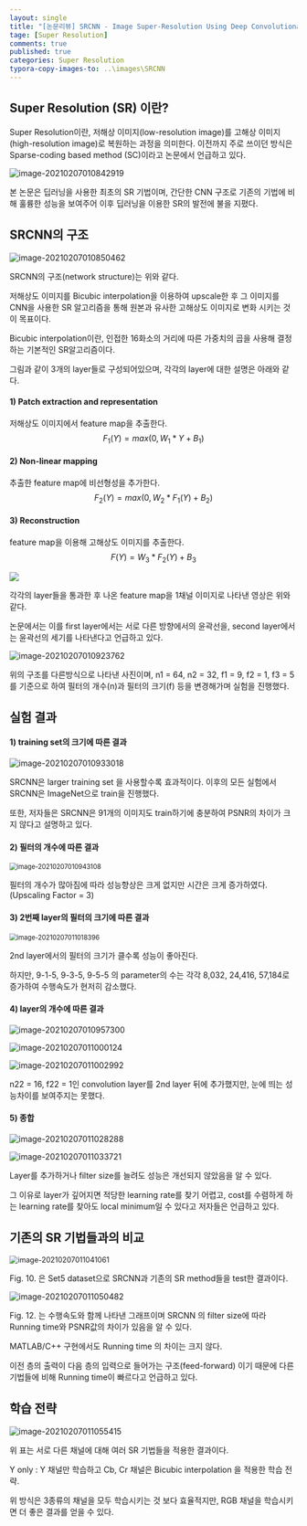 ```yaml
---
layout: single
title: "[논문리뷰] SRCNN - Image Super-Resolution Using Deep Convolutional Networks"
tage: [Super Resolution]
comments: true
published: true
categories: Super Resolution
typora-copy-images-to: ..\images\SRCNN
---
```




## Super Resolution (SR) 이란?

Super Resolution이란, 저해상 이미지(low-resolution image)를 고해상 이미지(high-resolution image)로 복원하는 과정을 의미한다. 이전까지 주로 쓰이던 방식은 Sparse-coding based method (SC)이라고 논문에서 언급하고 있다.

![image-20210207010842919](C:\Users\1\Documents\GitHub\blackchopin.github.io\images\SRCNN\image-20210207010842919.png)

본 논문은 딥러닝을 사용한 최초의 SR 기법이며, 간단한 CNN 구조로 기존의 기법에 비해 훌륭한 성능을 보여주어 이후 딥러닝을 이용한 SR의 발전에 불을 지폈다.





## SRCNN의 구조



![image-20210207010850462](C:\Users\1\Documents\GitHub\blackchopin.github.io\images\SRCNN\image-20210207010850462.png)



SRCNN의 구조(network structure)는 위와 같다. 

저해상도 이미지를 Bicubic interpolation을 이용하여 upscale한 후 그 이미지를 CNN을 사용한 SR 알고리즘을 통해 원본과 유사한 고해상도 이미지로 변화 시키는 것이 목표이다.

Bicubic interpolation이란, 인접한 16화소의 거리에 따른 가중치의 곱을 사용해 결정하는 기본적인 SR알고리즘이다.



그림과 같이 3개의 layer들로 구성되어있으며, 각각의 layer에 대한 설명은 아래와 같다.



#### 1) **Patch extraction and representation**

저해상도 이미지에서 feature map을 추출한다.
$$
F_1(Y) = max(0,W_1*Y+B_1)
$$


#### 2) **Non-linear mapping**

추출한 feature map에 비선형성을 추가한다.
$$
F_2(Y) = max(0,W_2*F_1(Y)+B_2)
$$


#### 3) **Reconstruction**

feature map을 이용해 고해상도 이미지를 추출한다.
$$
F(Y) = W_3*F_2(Y)+B_3
$$



![](C:\Users\1\Documents\GitHub\blackchopin.github.io\images\SRCNN\image-20210207010901807.png)



각각의 layer들을 통과한 후 나온 feature map을 1채널 이미지로 나타낸 영상은 위와 같다. 

논문에서는 이를 first layer에서는 서로 다른 방향에서의 윤곽선을, second layer에서는 윤곽선의 세기를 나타낸다고 언급하고 있다.



![image-20210207010923762](C:\Users\1\Documents\GitHub\blackchopin.github.io\images\SRCNN\image-20210207010923762.png)



위의 구조를 다른방식으로 나타낸 사진이며, n1 = 64, n2 = 32, f1 = 9, f2 = 1, f3 = 5 를 기준으로 하여 필터의 개수(n)과 필터의 크기(f) 등을 변경해가며 실험을 진행했다.



## 실험 결과



#### 1) training set의 크기에 따른 결과



![image-20210207010933018](C:\Users\1\Documents\GitHub\blackchopin.github.io\images\SRCNN\image-20210207010933018.png)



SRCNN은 larger training set 을 사용할수록 효과적이다. 이후의 모든 실험에서 SRCNN은 ImageNet으로 train을 진행했다.

또한, 저자들은 SRCNN은 91개의 이미지도 train하기에 충분하여 PSNR의 차이가 크지 않다고 설명하고 있다.



#### 2) 필터의 개수에 따른 결과



<img src="C:\Users\1\Documents\GitHub\blackchopin.github.io\images\SRCNN\image-20210207010943108.png" alt="image-20210207010943108" style="zoom:80%;" />



필터의 개수가 많아짐에 따라 성능향상은 크게 없지만 시간은 크게 증가하였다. (Upscaling Factor = 3)



#### 3) 2번째 layer의 필터의 크기에 따른 결과



<img src="C:\Users\1\Documents\GitHub\blackchopin.github.io\images\SRCNN\image-20210207011018396.png" alt="image-20210207011018396" style="zoom:80%;" />



2nd layer에서의 필터의 크기가 클수록 성능이 좋아진다.

하지만, 9-1-5, 9-3-5, 9-5-5 의 parameter의 수는 각각 8,032, 24,416, 57,184로 증가하여 수행속도가 현저히 감소했다.



#### 4) layer의 개수에 따른 결과



![image-20210207010957300](C:\Users\1\Documents\GitHub\blackchopin.github.io\images\SRCNN\image-20210207010957300.png)

![image-20210207011000124](C:\Users\1\Documents\GitHub\blackchopin.github.io\images\SRCNN\image-20210207011000124.png)

![image-20210207011002992](C:\Users\1\Documents\GitHub\blackchopin.github.io\images\SRCNN\image-20210207011002992.png)



n22 = 16, f22 = 1인 convolution layer를 2nd layer 뒤에 추가했지만, 눈에 띄는 성능차이를 보여주지는 못했다.



#### 5) 종합



![image-20210207011028288](C:\Users\1\Documents\GitHub\blackchopin.github.io\images\SRCNN\image-20210207011028288.png)

![image-20210207011033721](C:\Users\1\Documents\GitHub\blackchopin.github.io\images\SRCNN\image-20210207011033721.png)



Layer를 추가하거나 filter size를 늘려도 성능은 개선되지 않았음을 알 수 있다. 

그 이유로 layer가 깊어지면 적당한 learning rate를 찾기 어렵고, cost를 수렴하게 하는 learning rate를 찾아도 local minimum일 수 있다고 저자들은 언급하고 있다.





## 기존의 SR 기법들과의 비교

<img src="C:\Users\1\Documents\GitHub\blackchopin.github.io\images\SRCNN\image-20210207011041061.png" alt="image-20210207011041061" style="zoom:90%;" />



Fig. 10. 은 Set5 dataset으로 SRCNN과 기존의 SR method들을 test한 결과이다.



![image-20210207011050482](C:\Users\1\Documents\GitHub\blackchopin.github.io\images\SRCNN\image-20210207011050482.png)



Fig. 12. 는 수행속도와 함께 나타낸 그래프이며 SRCNN 의 filter size에 따라 Running time와 PSNR값의 차이가 있음을 알 수 있다.

MATLAB/C++ 구현에서도 Running time 의 차이는 크지 않다.

이전 층의 출력이 다음 층의 입력으로 들어가는 구조(feed-forward) 이기 때문에 다른 기법들에 비해 Running time이 빠르다고 언급하고 있다.



## 학습 전략



![image-20210207011055415](C:\Users\1\Documents\GitHub\blackchopin.github.io\images\SRCNN\image-20210207011055415.png)



위 표는 서로 다른 채널에 대해 여러 SR 기법들을 적용한 결과이다.

Y only : Y 채널만 학습하고 Cb, Cr 채널은 Bicubic interpolation 을 적용한 학습 전략.

위 방식은 3종류의 채널을 모두 학습시키는 것 보다 효율적지만, RGB 채널을 학습시키면 더 좋은 결과를 얻을 수 있다.